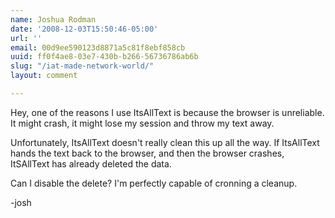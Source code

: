 ```yaml
---
name: Joshua Rodman
date: '2008-12-03T15:50:46-05:00'
url: ''
email: 00d9ee590123d8871a5c81f8ebf858cb
uuid: ff0f4ae8-03e7-430b-b266-56736786ab6b
slug: "/iat-made-network-world/"
layout: comment

---
```


Hey, one of the reasons I use ItsAllText is because the browser is
unreliable.  It might crash, it might lose my session and throw my text
away.

Unfortunately, ItsAllText doesn't really clean this up all the way.  If
ItsAllText hands the text back to the browser, and then the browser crashes,
ItSAllText has already deleted the data.

Can I disable the delete?  I'm perfectly capable of cronning a cleanup.

-josh
